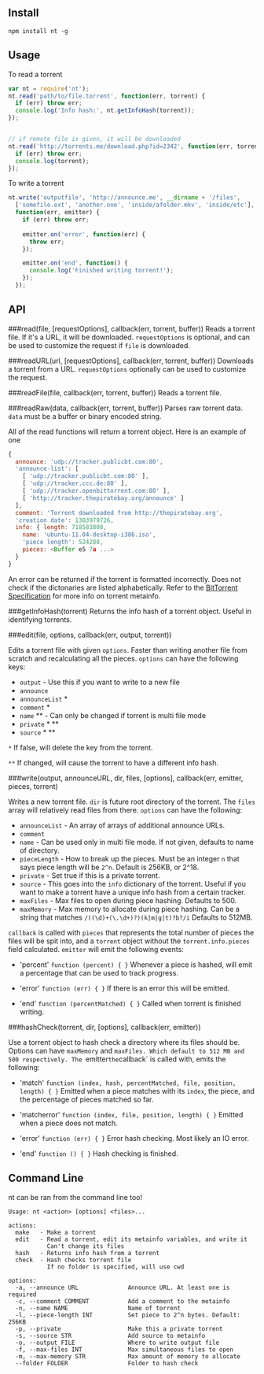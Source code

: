 Install
------------

    npm install nt -g


Usage
------------------
To read a torrent

```javascript
var nt = require('nt');
nt.read('path/to/file.torrent', function(err, torrent) {
  if (err) throw err;
  console.log('Info hash:', nt.getInfoHash(torrent));
});


// if remote file is given, it will be downloaded
nt.read('http://torrents.me/download.php?id=2342', function(err, torrent) {
  if (err) throw err;
  console.log(torrent);
});
```

To write a torrent

```javascript
nt.write('outputfile', 'http://announce.me', __dirname + '/files',
  ['somefile.ext', 'another.one', 'inside/afolder.mkv', 'inside/etc'],
  function(err, emitter) {
    if (err) throw err;
    
    emitter.on('error', function(err) {
      throw err;
    });

    emitter.on('end', function() {
      console.log('Finished writing torrent!');
    });
  });
```


API
---
###read(file, [requestOptions], callback(err, torrent, buffer))
Reads a torrent file. If it's a URL, it will be downloaded. `requestOptions` is optional, and can be used to customize the request if `file` is downloaded.

###readURL(url, [requestOptions], callback(err, torrent, buffer))
Downloads a torrent from a URL. `requestOptions` optionally can be used to customize the request.

###readFile(file, callback(err, torrent, buffer))
Reads a torrent file.

###readRaw(data, callback(err, torrent, buffer))
Parses raw torrent data. `data` must be a buffer or binary encoded string.

All of the read functions will return a torrent object. Here is an example of one

```javascript
{
  announce: 'udp://tracker.publicbt.com:80',
  'announce-list': [
    [ 'udp://tracker.publicbt.com:80' ],
    [ 'udp://tracker.ccc.de:80' ],
    [ 'udp://tracker.openbittorrent.com:80' ],
    [ 'http://tracker.thepiratebay.org/announce' ]
  ],
  comment: 'Torrent downloaded from http://thepiratebay.org',
  'creation date': 1303979726,
  info: { length: 718583808,
    name: 'ubuntu-11.04-desktop-i386.iso',
    'piece length': 524288,
    pieces: <Buffer e5 7a ...>
  }
}
```

An error can be returned if the torrent is formatted incorrectly. Does not check if the dictonaries are listed alphabetically. Refer to the [BitTorrent Specification](http://wiki.theory.org/BitTorrentSpecification) for more info on torrent metainfo.

###getInfoHash(torrent)
Returns the info hash of a torrent object. Useful in identifying torrents.

###edit(file, options, callback(err, output, torrent))

Edits a torrent file with given `options`. Faster than writing another file from scratch and recalculating all the pieces. `options` can have the following keys:

* `output` - Use this if you want to write to a new file
* `announce`
* `announceList` *
* `comment` *
* `name` ** - Can only be changed if torrent is multi file mode
* `private` * **
* `source` * **

`*` If false, will delete the key from the torrent.

`**` If changed, will cause the torrent to have a different info hash.

###write(output, announceURL, dir, files, [options], callback(err, emitter, pieces, torrent)

Writes a new torrent file. `dir` is future root directory of the torrent. The `files` array will relatively read files from there. `options` can have the following:

* `announceList` - An array of arrays of additional announce URLs.
* `comment`
* `name` - Can be used only in multi file mode. If not given, defaults to name of directory.
* `pieceLength` - How to break up the pieces. Must be an integer `n` that says piece length will be `2^n`. Default is 256KB, or 2^18.
* `private` - Set true if this is a private torrent.
* `source` - This goes into the `info` dictionary of the torrent. Useful if you want to make a torrent have a unique info hash from a certain tracker.
* `maxFiles` - Max files to open during piece hashing. Defaults to 500.
* `maxMemory` - Max memory to allocate during piece hashing. Can be a string that matches `/((\d)+(\.\d+)?)(k|m|g|t)?b?/i` Defaults to 512MB.

`callback` is called with `pieces` that represents the total number of pieces the files will be spit into, and a `torrent` object without the `torrent.info.pieces` field calculated. `emitter` will emit the following events:

* 'percent' `function (percent) { }`
Whenever a piece is hashed, will emit a percentage that can be used to track progress.

* 'error' `function (err) { }`
If there is an error this will be emitted.

* 'end' `function (percentMatched) { }`
Called when torrent is finished writing.

###hashCheck(torrent, dir, [options], callback(err, emitter))

Use a torrent object to hash check a directory where its files should be. Options can have `maxMemory` and `maxFiles. Which default to 512 MB and 500 respectively. The `emitter` the `callback` is called with, emits the following:

* 'match' `function (index, hash, percentMatched, file, position, length) { }`
Emitted when a piece matches with its `index`, the piece, and the percentage of pieces matched so far.

* 'matcherror' `function (index, file, position, length) { }`
Emitted when a piece does not match.

* 'error' `function (err) { }`
Error hash checking. Most likely an IO error.

* 'end' `function () { }`
Hash checking is finished.


Command Line
------------
nt can be ran from the command line too!

    Usage: nt <action> [options] <files>...

    actions:
      make   - Make a torrent
      edit   - Read a torrent, edit its metainfo variables, and write it
               Can't change its files
      hash   - Returns info hash from a torrent
      check  - Hash checks torrent file
               If no folder is specified, will use cwd

    options:
      -a, --announce URL              Announce URL. At least one is required
      -c, --comment COMMENT           Add a comment to the metainfo
      -n, --name NAME                 Name of torrent
      -l, --piece-length INT          Set piece to 2^n bytes. Default: 256KB
      -p, --private                   Make this a private torrent
      -s, --source STR                Add source to metainfo
      -o, --output FILE               Where to write output file
      -f, --max-files INT             Max simultaneous files to open
      -m, --max-memory STR            Max amount of memory to allocate
      --folder FOLDER                 Folder to hash check

